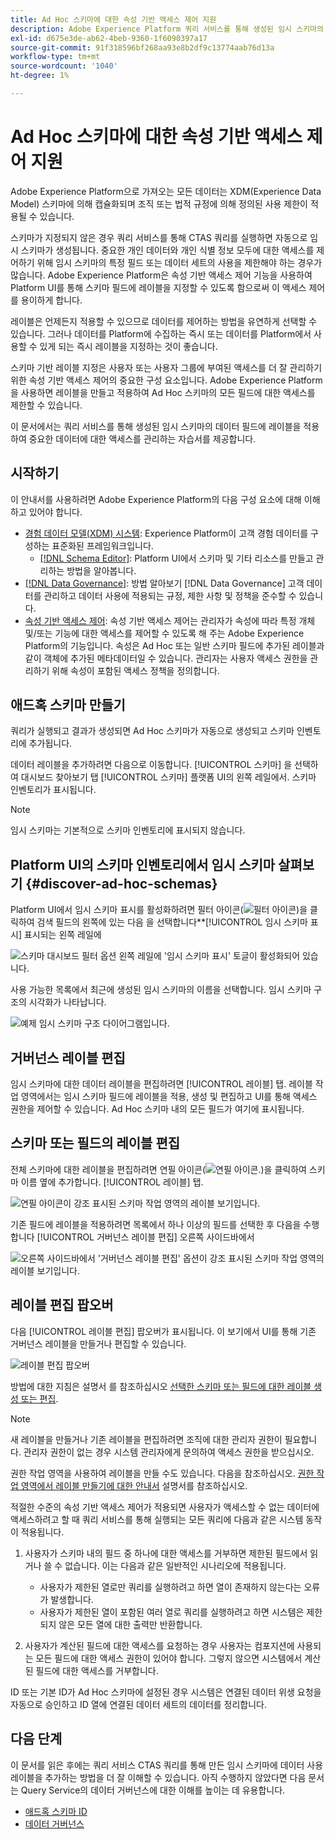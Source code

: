```yaml
---
title: Ad Hoc 스키마에 대한 속성 기반 액세스 제어 지원
description: Adobe Experience Platform 쿼리 서비스를 통해 생성된 임시 스키마의 데이터 필드에 대한 액세스를 제한하는 안내서입니다.
exl-id: d675e3de-ab62-4beb-9360-1f6090397a17
source-git-commit: 91f318596bf268aa93e8b2df9c13774aab76d13a
workflow-type: tm+mt
source-wordcount: '1040'
ht-degree: 1%

---
```


# Ad Hoc 스키마에 대한 속성 기반 액세스 제어 지원

Adobe Experience Platform으로 가져오는 모든 데이터는 XDM(Experience Data Model) 스키마에 의해 캡슐화되며 조직 또는 법적 규정에 의해 정의된 사용 제한이 적용될 수 있습니다.

스키마가 지정되지 않은 경우 쿼리 서비스를 통해 CTAS 쿼리를 실행하면 자동으로 임시 스키마가 생성됩니다. 중요한 개인 데이터와 개인 식별 정보 모두에 대한 액세스를 제어하기 위해 임시 스키마의 특정 필드 또는 데이터 세트의 사용을 제한해야 하는 경우가 많습니다. Adobe Experience Platform은 속성 기반 액세스 제어 기능을 사용하여 Platform UI를 통해 스키마 필드에 레이블을 지정할 수 있도록 함으로써 이 액세스 제어를 용이하게 합니다.

레이블은 언제든지 적용할 수 있으므로 데이터를 제어하는 방법을 유연하게 선택할 수 있습니다. 그러나 데이터를 Platform에 수집하는 즉시 또는 데이터를 Platform에서 사용할 수 있게 되는 즉시 레이블을 지정하는 것이 좋습니다.

스키마 기반 레이블 지정은 사용자 또는 사용자 그룹에 부여된 액세스를 더 잘 관리하기 위한 속성 기반 액세스 제어의 중요한 구성 요소입니다. Adobe Experience Platform을 사용하면 레이블을 만들고 적용하여 Ad Hoc 스키마의 모든 필드에 대한 액세스를 제한할 수 있습니다.

이 문서에서는 쿼리 서비스를 통해 생성된 임시 스키마의 데이터 필드에 레이블을 적용하여 중요한 데이터에 대한 액세스를 관리하는 자습서를 제공합니다.

## 시작하기

이 안내서를 사용하려면 Adobe Experience Platform의 다음 구성 요소에 대해 이해하고 있어야 합니다.

* [경험 데이터 모델(XDM) 시스템](https://experienceleague.adobe.com/docs/experience-platform/xdm/home.html?lang=ko-KR): Experience Platform이 고객 경험 데이터를 구성하는 표준화된 프레임워크입니다.
   * [[!DNL Schema Editor]](https://experienceleague.adobe.com/docs/experience-platform/xdm/ui/overview.html): Platform UI에서 스키마 및 기타 리소스를 만들고 관리하는 방법을 알아봅니다.
* [[!DNL Data Governance]](../../data-governance/home.md): 방법 알아보기 [!DNL Data Governance] 고객 데이터를 관리하고 데이터 사용에 적용되는 규정, 제한 사항 및 정책을 준수할 수 있습니다.
* [속성 기반 액세스 제어](../../access-control/abac/overview.md): 속성 기반 액세스 제어는 관리자가 속성에 따라 특정 개체 및/또는 기능에 대한 액세스를 제어할 수 있도록 해 주는 Adobe Experience Platform의 기능입니다. 속성은 Ad Hoc 또는 일반 스키마 필드에 추가된 레이블과 같이 객체에 추가된 메타데이터일 수 있습니다. 관리자는 사용자 액세스 권한을 관리하기 위해 속성이 포함된 액세스 정책을 정의합니다.

## 애드혹 스키마 만들기

쿼리가 실행되고 결과가 생성되면 Ad Hoc 스키마가 자동으로 생성되고 스키마 인벤토리에 추가됩니다.

데이터 레이블을 추가하려면 다음으로 이동합니다. [!UICONTROL 스키마] 을 선택하여 대시보드 찾아보기 탭 [!UICONTROL 스키마] 플랫폼 UI의 왼쪽 레일에서. 스키마 인벤토리가 표시됩니다.

>[!NOTE]
>
>임시 스키마는 기본적으로 스키마 인벤토리에 표시되지 않습니다.

## Platform UI의 스키마 인벤토리에서 임시 스키마 살펴보기 {#discover-ad-hoc-schemas}

Platform UI에서 임시 스키마 표시를 활성화하려면 필터 아이콘(![필터 아이콘](../images/data-governance/filter.png))을 클릭하여 검색 필드의 왼쪽에 있는 다음 을 선택합니다**[!UICONTROL 임시 스키마 표시] 표시되는 왼쪽 레일에

![스키마 대시보드 필터 옵션 왼쪽 레일에 &#39;임시 스키마 표시&#39; 토글이 활성화되어 있습니다.](../images/data-governance/adhoc-schema-toggle.png)

사용 가능한 목록에서 최근에 생성된 임시 스키마의 이름을 선택합니다. 임시 스키마 구조의 시각화가 나타납니다.

![예제 임시 스키마 구조 다이어그램입니다.](../images/data-governance/adhoc-schema-structure-diagram.png)

## 거버넌스 레이블 편집

임시 스키마에 대한 데이터 레이블을 편집하려면 [!UICONTROL 레이블] 탭. 레이블 작업 영역에서는 임시 스키마 필드에 레이블을 적용, 생성 및 편집하고 UI를 통해 액세스 권한을 제어할 수 있습니다. Ad Hoc 스키마 내의 모든 필드가 여기에 표시됩니다.

## 스키마 또는 필드의 레이블 편집

전체 스키마에 대한 레이블을 편집하려면 연필 아이콘(![연필 아이콘.](../images/data-governance/edit-icon.png))을 클릭하여 스키마 이름 옆에 추가합니다. [!UICONTROL 레이블] 탭.

![연필 아이콘이 강조 표시된 스키마 작업 영역의 레이블 보기입니다.](../images/data-governance/edit-entire-schema-labels.png)

기존 필드에 레이블을 적용하려면 목록에서 하나 이상의 필드를 선택한 후 다음을 수행합니다 [!UICONTROL 거버넌스 레이블 편집] 오른쪽 사이드바에서

![오른쪽 사이드바에서 &#39;거버넌스 레이블 편집&#39; 옵션이 강조 표시된 스키마 작업 영역의 레이블 보기입니다.](../images/data-governance/edit-governance-labels.png)

## 레이블 편집 팝오버

다음 [!UICONTROL 레이블 편집] 팝오버가 표시됩니다. 이 보기에서 UI를 통해 기존 거버넌스 레이블을 만들거나 편집할 수 있습니다.

![레이블 편집 팝오버](../images/data-governance/edit-labels-popover.png)

방법에 대한 지침은 설명서 를 참조하십시오 [선택한 스키마 또는 필드에 대한 레이블 생성 또는 편집](https://experienceleague.adobe.com/docs/experience-platform/xdm/tutorials/labels.html#edit-the-labels-for-the-schema-or-field).

>[!NOTE]
>
>새 레이블을 만들거나 기존 레이블을 편집하려면 조직에 대한 관리자 권한이 필요합니다. 관리자 권한이 없는 경우 시스템 관리자에게 문의하여 액세스 권한을 받으십시오.

권한 작업 영역을 사용하여 레이블을 만들 수도 있습니다. 다음을 참조하십시오. [권한 작업 영역에서 레이블 만들기에 대한 안내서](../../access-control/abac/ui/labels.md) 설명서를 참조하십시오.

적절한 수준의 속성 기반 액세스 제어가 적용되면 사용자가 액세스할 수 없는 데이터에 액세스하려고 할 때 쿼리 서비스를 통해 실행되는 모든 쿼리에 다음과 같은 시스템 동작이 적용됩니다.

1. 사용자가 스키마 내의 필드 중 하나에 대한 액세스를 거부하면 제한된 필드에서 읽거나 쓸 수 없습니다. 이는 다음과 같은 일반적인 시나리오에 적용됩니다.

   * 사용자가 제한된 열로만 쿼리를 실행하려고 하면 열이 존재하지 않는다는 오류가 발생합니다.
   * 사용자가 제한된 열이 포함된 여러 열로 쿼리를 실행하려고 하면 시스템은 제한되지 않은 모든 열에 대한 출력만 반환합니다.

1. 사용자가 계산된 필드에 대한 액세스를 요청하는 경우 사용자는 컴포지션에 사용되는 모든 필드에 대한 액세스 권한이 있어야 합니다. 그렇지 않으면 시스템에서 계산된 필드에 대한 액세스를 거부합니다.

ID 또는 기본 ID가 Ad Hoc 스키마에 설정된 경우 시스템은 연결된 데이터 위생 요청을 자동으로 승인하고 ID 열에 연결된 데이터 세트의 데이터를 정리합니다.

## 다음 단계

이 문서를 읽은 후에는 쿼리 서비스 CTAS 쿼리를 통해 만든 임시 스키마에 데이터 사용 레이블을 추가하는 방법을 더 잘 이해할 수 있습니다. 아직 수행하지 않았다면 다음 문서는 Query Service의 데이터 거버넌스에 대한 이해를 높이는 데 유용합니다.

* [애드혹 스키마 ID](./ad-hoc-schema-identities.md)
* [데이터 거버넌스](https://experienceleague.adobe.com/docs/experience-platform/data-governance/home.html?lang=ko)
